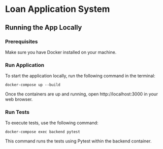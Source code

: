 # Loan Application System

## Running the App Locally

### Prerequisites
Make sure you have Docker installed on your machine.

### Run Application
To start the application locally, run the following command in the terminal:

```
docker-compose up --build
```

Once the containers are up and running, open http://localhost:3000 in your web browser.

### Run Tests
To execute tests, use the following command:

```
docker-compose exec backend pytest
```

This command runs the tests using Pytest within the backend container.